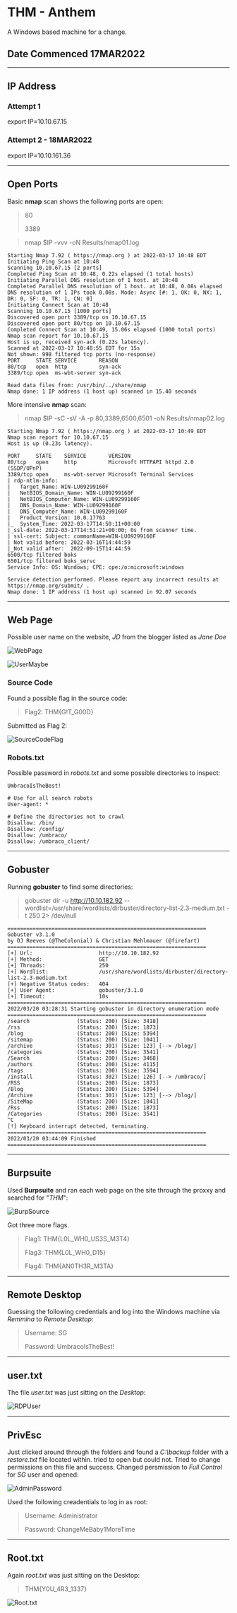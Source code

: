 # THM - Anthem

A Windows based machine for a change.

## Date Commenced 17MAR2022


---
## IP Address
### Attempt 1
export IP=10.10.67.15

### Attempt 2 - 18MAR2022
export IP=10.10.161.36


---
## Open Ports
Basic **nmap** scan shows the following ports are open:

>80
>
>3389

> nmap $IP -vvv -oN Results/nmap01.log

```
Starting Nmap 7.92 ( https://nmap.org ) at 2022-03-17 10:48 EDT
Initiating Ping Scan at 10:48
Scanning 10.10.67.15 [2 ports]
Completed Ping Scan at 10:48, 0.22s elapsed (1 total hosts)
Initiating Parallel DNS resolution of 1 host. at 10:48
Completed Parallel DNS resolution of 1 host. at 10:48, 0.08s elapsed
DNS resolution of 1 IPs took 0.08s. Mode: Async [#: 1, OK: 0, NX: 1, DR: 0, SF: 0, TR: 1, CN: 0]
Initiating Connect Scan at 10:48
Scanning 10.10.67.15 [1000 ports]
Discovered open port 3389/tcp on 10.10.67.15
Discovered open port 80/tcp on 10.10.67.15
Completed Connect Scan at 10:49, 15.06s elapsed (1000 total ports)
Nmap scan report for 10.10.67.15
Host is up, received syn-ack (0.23s latency).
Scanned at 2022-03-17 10:48:55 EDT for 15s
Not shown: 998 filtered tcp ports (no-response)
PORT     STATE SERVICE       REASON
80/tcp   open  http          syn-ack
3389/tcp open  ms-wbt-server syn-ack

Read data files from: /usr/bin/../share/nmap
Nmap done: 1 IP address (1 host up) scanned in 15.40 seconds
```

More intensive **nmap** scan:

> nmap $IP -sC -sV -A -p 80,3389,6500,6501 -oN Results/nmap02.log

```
Starting Nmap 7.92 ( https://nmap.org ) at 2022-03-17 10:49 EDT
Nmap scan report for 10.10.67.15
Host is up (0.23s latency).

PORT     STATE    SERVICE       VERSION
80/tcp   open     http          Microsoft HTTPAPI httpd 2.0 (SSDP/UPnP)
3389/tcp open     ms-wbt-server Microsoft Terminal Services
| rdp-ntlm-info: 
|   Target_Name: WIN-LU09299160F
|   NetBIOS_Domain_Name: WIN-LU09299160F
|   NetBIOS_Computer_Name: WIN-LU09299160F
|   DNS_Domain_Name: WIN-LU09299160F
|   DNS_Computer_Name: WIN-LU09299160F
|   Product_Version: 10.0.17763
|_  System_Time: 2022-03-17T14:50:11+00:00
|_ssl-date: 2022-03-17T14:51:21+00:00; 0s from scanner time.
| ssl-cert: Subject: commonName=WIN-LU09299160F
| Not valid before: 2022-03-16T14:44:59
|_Not valid after:  2022-09-15T14:44:59
6500/tcp filtered boks
6501/tcp filtered boks_servc
Service Info: OS: Windows; CPE: cpe:/o:microsoft:windows

Service detection performed. Please report any incorrect results at https://nmap.org/submit/ .
Nmap done: 1 IP address (1 host up) scanned in 92.07 seconds
```


---
## Web Page

Possible user name on the website, *JD* from the blogger listed as *Jane Doe*

![WebPage](Images/01-webpage.png)

![UserMaybe](Images/02-wpusermaybe.png)


### Source Code
Found a possible flag in the source code:

> Flag2: THM{G!T_G00D}

Submitted as Flag 2:

![SourceCodeFlag](Images/03-sourcecodeflag.png)


### Robots.txt
Possible password in *robots.txt* and some possible directories to inspect:

```
UmbracoIsTheBest!

# Use for all search robots
User-agent: *

# Define the directories not to crawl
Disallow: /bin/
Disallow: /config/
Disallow: /umbraco/
Disallow: /umbraco_client/
```


---
## Gobuster
Running **gobuster** to find some directories:

> gobuster dir -u http://10.10.182.92  --wordlist=/usr/share/wordlists/dirbuster/directory-list-2.3-medium.txt -t 250 2> /dev/null

```
===============================================================
Gobuster v3.1.0
by OJ Reeves (@TheColonial) & Christian Mehlmauer (@firefart)
===============================================================
[+] Url:                     http://10.10.182.92
[+] Method:                  GET
[+] Threads:                 250
[+] Wordlist:                /usr/share/wordlists/dirbuster/directory-list-2.3-medium.txt
[+] Negative Status codes:   404
[+] User Agent:              gobuster/3.1.0
[+] Timeout:                 10s
===============================================================
2022/03/20 03:28:31 Starting gobuster in directory enumeration mode
===============================================================
/search               (Status: 200) [Size: 3418]
/rss                  (Status: 200) [Size: 1873]
/blog                 (Status: 200) [Size: 5394]
/sitemap              (Status: 200) [Size: 1041]
/archive              (Status: 301) [Size: 123] [--> /blog/]
/categories           (Status: 200) [Size: 3541]            
/Search               (Status: 200) [Size: 3468]            
/authors              (Status: 200) [Size: 4115]            
/tags                 (Status: 200) [Size: 3594]            
/install              (Status: 302) [Size: 126] [--> /umbraco/]
/RSS                  (Status: 200) [Size: 1873]               
/Blog                 (Status: 200) [Size: 5394]               
/Archive              (Status: 301) [Size: 123] [--> /blog/]   
/SiteMap              (Status: 200) [Size: 1041]               
/Rss                  (Status: 200) [Size: 1873]               
/Categories           (Status: 200) [Size: 3541]               
^C
[!] Keyboard interrupt detected, terminating.
===============================================================
2022/03/20 03:44:09 Finished
===============================================================
```


---
## Burpsuite
Used **Burpsuite** and ran each web page on the site through the proxxy and searched for "*THM*":

![BurpSource](Images/04-sourcecodeburp.png)

Got three more flags.

> Flag1: THM{L0L_WH0_US3S_M3T4}
>
> Flag3: THM{L0L_WH0_D15}
>
> Flag4: THM{AN0TH3R_M3TA}


---
## Remote Desktop
Guessing the following credentials and log into the Windows machine via *Remmina* to *Remote Desktop*:

> Username: SG
>
> Password: UmbracoIsTheBest!


---
## user.txt
The file *user.txt* was just sitting on the *Desktop*:

![RDPUser](Images/06-rdpuser.png)


---
## PrivEsc
Just clicked around through the folders and found a *C:\backup* folder with a *restore.txt* file located within. tried to open but could not. Tried to change permissions on this file and success. Changed persmission to *Full Control* for *SG* user and opened:

![AdminPassword](Images/07-adminpassword.png)

Used the following creadentials to log in as root:

> Username: Administrator
>
> Password: ChangeMeBaby1MoreTime


---
## Root.txt
Again *root.txt* was just sitting on the Desktop:

> THM{Y0U_4R3_1337}

![Root.txt](Images/08-root.txt.png)

